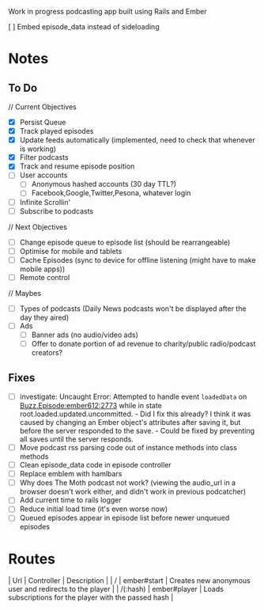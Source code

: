Work in progress podcasting app built using Rails and Ember

[ ] Embed episode_data instead of sideloading

# Notes

## To Do

// Current Objectives
- [x] Persist Queue
- [x] Track played episodes
- [x] Update feeds automatically (implemented, need to check that whenever is working)
- [x] Filter podcasts
- [x] Track and resume episode position
- [ ] User accounts
  - [ ] Anonymous hashed accounts (30 day TTL?)
  - [ ] Facebook,Google,Twitter,Pesona, whatever login
- [ ] Infinite Scrollin'
- [ ] Subscribe to podcasts

// Next Objectives
- [ ] Change episode queue to episode list (should be rearrangeable)
- [ ] Optimise for mobile and tablets
- [ ] Cache Episodes (sync to device for offline listening (might have to make mobile apps))
- [ ] Remote control

// Maybes
- [ ] Types of podcasts (Daily News podcasts won't be displayed after the day they aired)
- [ ] Ads
  - [ ] Banner ads (no audio/video ads)
  - [ ] Offer to donate portion of ad revenue to charity/public radio/podcast creators?

## Fixes

- [ ] investigate: Uncaught Error: Attempted to handle event `loadedData` on <Buzz.Episode:ember612:2773> while in state root.loaded.updated.uncommitted.
      - Did I fix this already? I think it was caused by changing an Ember object's attributes after saving it, but before the server responded to the save.
      - Could be fixed by preventing all saves until the server responds.
- [ ] Move podcast rss parsing code out of instance methods into class methods
- [ ] Clean episode_data code in episode controller
- [ ] Replace emblem with hamlbars
- [ ] Why does The Moth podcast not work? (viewing the audio_url in a browser doesn't work either, and didn't work in previous podcatcher)
- [ ] Add current time to rails logger
- [ ] Reduce initial load time (it's even worse now)
- [ ] Queued episodes appear in episode list before newer unqueued episodes

# Routes

| Url      | Controller   | Description                                             |
| /        | ember#start  | Creates new anonymous user and redirects to the player  |
| /(:hash) | ember#player | Loads subscriptions for the player with the passed hash |
